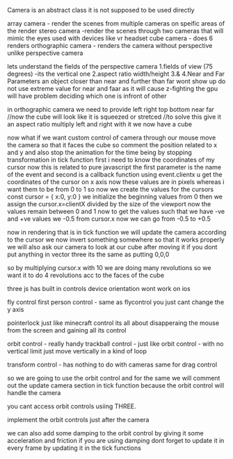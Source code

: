 Camera is an abstract class 
it is not supposed to be used directly

array camera - render the scenes from multiple cameras on speific areas of the render
stereo camera -render the scenes through two cameras that will mimic the eyes
used with devices like vr headset
cube camera - does 6 renders
 orthographic camera - renders the camera without perspective unlike
 perspective camera


 lets understand the fields of the perspective camera
 1.fields of view (75 degrees) -its the vertical one
 2.aspect ratio width/height
 3.& 4.Near and Far Parameters
 an object closer than near and further than far wont show up
do not use extreme value for near and faar as it will cause z-fighting
the gpu will have problem deciding which one is infront of other

in orthographic camera
we need to provide 
left right top bottom near far
//now the cube will look like it is squeezed or stretced
//to solve this give it an aspect ratio
multiply left and right with it 
we now have a cube

now what if we want custom control of camera through our mouse
move the camera so that it faces the cube
so comment the position related to x and y
and also stop the animation for the time being by stopping transformation in tick function
first i need to know the coordinates of my cursor 
now this is related to pure javascript
the first parameter is the name of the event and second is a callback function
using event.clientx u get the coordinates of the cursor on x axis
now these values are in pixels whereas i want them to be from 0 to 1
so now we create the values for the cursors
const cursor = {
x:0,
y:0
}
we initialize the beginning values from 0
then we assign the cursor.x=clientX divided by the size of the viewport
now the values remain between 0 and 1
now to get the values such that we have -ve and +ve values we -0.5 from cursor.x
now we can go from -0.5 to +0.5

now in rendering that is in tick function we will update the camera according to the cursor
we now invert something somewhere so that it works properly
we will also ask our camera to look at our cube after moving it
if you dont put anything in vector three its the same as putting 0,0,0


so by multiplying cursor.x with 10 we are doing many revolutions
so we want it to do 4 revolutions acc to the faces of the cube


three js has built in controls
device orientation wont work on ios

fly control
first person control - same as flycontrol
you just cant change the y axis

pointerlock just like minecraft control
its all about 
disapperaing the mouse from the screen 
and gaining all its control

orbit control - really handy
trackball control - just like orbit control - with no vertical limit
just move vertically in a kind of loop

transform control - has nothing to do with cameras
same for drag control


so we are going to use the orbit control
and for the same we will comment out the update camera section in tick function
because the orbit control will handle the camera

you cant access orbit controls usiing THREE.

implement the orbit controls just after the camera

we can also add some damping to the orbit control by giving it some acceleration
and friction
if you are using damping dont forget to update it in every frame 
by updating it in the tick functions


